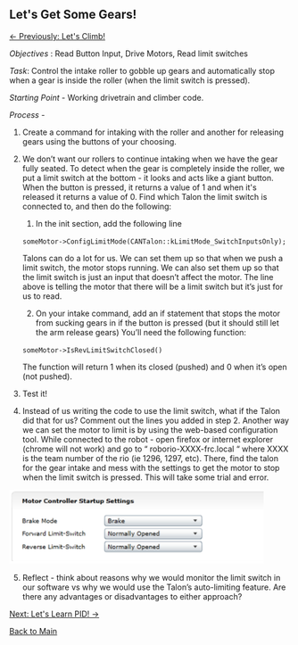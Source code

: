 ## Let's Get Some Gears!
[<- Previously: Let's Climb!](Climb.md)

*Objectives* : Read Button Input, Drive Motors, Read limit switches

*Task*: Control the intake roller to gobble up gears and automatically stop when a gear is inside the roller (when the limit switch is pressed).

*Starting Point* - Working drivetrain and climber code.

*Process* -

1. Create a command for intaking with the roller and another for releasing gears using the buttons of your choosing.


2. We don’t want our rollers to continue intaking when we have the gear fully seated. To detect when the gear is completely inside the roller, we put a limit switch at the bottom - it looks and acts like a giant button. When the button is pressed, it returns a value of 1 and when it's released it returns a value of 0. Find which Talon the limit switch is connected to, and then do the following:

    1. In the init section, add the following line

    ```` someMotor->ConfigLimitMode(CANTalon::kLimitMode_SwitchInputsOnly); ````

    Talons can do a lot for us. We can set them up so that when we push a limit switch, the motor stops running. We can also set them up  so that the limit switch is just an input that doesn’t affect the motor. The line above is telling the motor that there will be a limit switch but it’s just for us to read.
    
     2. On your intake command, add an if statement that stops the motor from sucking gears in if the button is pressed (but it should still let the arm release gears) You’ll need the following function:

    ```` someMotor->IsRevLimitSwitchClosed() ````

    The function will return 1 when its closed (pushed) and 0 when it’s open (not pushed). 


3. Test it! 


4. Instead of us writing the code to use the limit switch, what if the Talon did that for us? Comment out the lines you added in step 2. Another way we can set the motor to limit is by using the web-based configuration tool. While connected to the robot - open firefox or internet explorer (chrome will not work) and go to “ roborio-XXXX-frc.local “ where XXXX is the team number of the rio (ie 1296, 1297, etc). There, find the talon for the gear intake and mess with the settings to get the motor to stop when the limit switch is pressed. This will take some trial and error.

![IMAGE](/Images/talonlimit.PNG)

5. Reflect - think about reasons why we would monitor the limit switch in our software vs why we would use the Talon’s auto-limiting feature. Are there any advantages or disadvantages to either approach? 

[Next: Let's Learn PID! ->](LLpid.md)

[Back to Main](../../README.md)